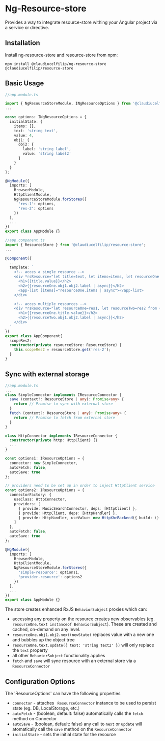 # Ng-Resource-store

Provides a way to integrate resource-store withing your Angular project via a service or directive.


## Installation

Install ng-resource-store and resource-store from npm:

`npm install @claudiucelfilip/ng-resource-store @claudiucelfilip/resource-store`

## Basic Usage
```ts
//app.module.ts

import { NgResourceStoreModule, INgResourceOptions } from '@claudiucelfilip/ng-resource-store';
...

const options: INgResourceOptions = {
  initialState: {
    items: [],
    text: 'string text',
    value: 4,
    obj1: {
      obj2: {
        label: 'string label',
        value: 'string label2'
      }
    }
  }
};

@NgModule({
  imports: [
    BrowserModule,
    HttpClientModule,
    NgResourceStoreModule.forStores({
      'res-1': options,
      'res-2': options
    })
  ],
  ...
})
export class AppModule {}
```

```ts
//app.component.ts
import { ResourceStore } from '@claudiucelfilip/resource-store';
...

@Component({
  ...
  template: `
    <!-- acces a single resource -->
    <div *rsResource="let title=text, let items=items, let resourceOne from 'res-1'">
      <h1>{{title.value}}</h2>
      <h2>{{resourceOne.obj1.obj2.label | async}}</h2>
      <app-list [items]="resourceOne.items | async"></app-list>
    </div>

    <!-- acces multiple resources -->
    <div *rsResource="let resourceOne=res1, let resourceTwo=res2 from {res1: 'res-1', res2: scopeRes2}">
      <h1>{{resourceOne.title.value}}</h2>
      <h2>{{resourceTwo.obj1.obj2.label | async}}</h2>
    </div>
  `
})
export class AppComponent{
  scopeRes2;
  constructor(private resourceStore: ResourceStore) {
    this.scopeRes2 = resourceStore.get('res-2');
  }
}

```
## Sync with external storage
```ts
//app.module.ts
...
class SimpleConnector implements IResourceConnector {
  save (context?: ResourceStore | any): Promise<any> {
    return // Promise to sync with external store
  }
  fetch (context?: ResourceStore | any): Promise<any> {
    return // Promise to fetch from external store
  }
}

class HttpConnector implements IResourceConnector {
  constructor(private http: HttpClient) {}
  ...
}

const options1: IResourceOptions = {
  connector: new SimpleConnector,
  autoFetch: false,
  autoSave: true
};

// providers need to be set up in order to inject HttpClient service
const options2: IResourceOptions = {
  connectorFactory: {
    useClass: HttpConnector,
    providers: [
      { provide: MusicSearchConnector, deps: [HttpClient] },
      { provide: HttpClient, deps: [HttpHandler] },
      { provide: HttpHandler, useValue: new HttpXhrBackend({ build: () => new XMLHttpRequest }) },
    ]
  },
  autoFetch: false,
  autoSave: true
};

@NgModule({
  imports: [
    BrowserModule,
    HttpClientModule,
    NgResourceStoreModule.forStores({
      'simple-resource': options1,
      'provider-resource': options2
    })
  ],
  ...
})
export class AppModule {}


```
The store creates enhanced RxJS `BehaviorSubject` proxies which can:
* accessing any property on the resource creates new observables (eg. `resourceOne.text instanceof BehaviorSubject`). These are created and cached, on-demand on any level.
* `resourceOne.obj1.obj2.next(newState)` replaces value with a new one and bubbles up the object tree
* `resourceOne.text.update({
  text: 'string text2'
})` will only replace the `text` property
* all other `BehaviorSubject` functionality applies
* `fetch` and `save` will sync resource with an external store via a `ResourceConnector`

## Configuration Options
The 'ResourceOptions' can have the following properties
* `connector` - attaches ` ResourceConnector` instance to be used to persist state (eg. DB, LocalStorage, etc.)
* `autoFetch` - (boolean, default: false) automatically calls the `fetch` method on Connector
* `autoSave` - (boolean, default: false) any call to `next` or `update` will atomatically call the `save` method on the `ResourceConnector`
* `initialState` - sets the initial state for the resource
